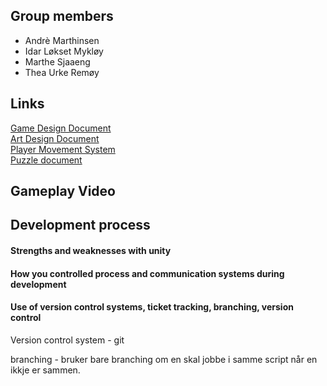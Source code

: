## Group members
- Andrè Marthinsen
- Idar Løkset Mykløy
- Marthe Sjaaeng
- Thea Urke Remøy

## Links
[Game Design Document](https://mousedevs.atlassian.net/wiki/spaces/GP/pages/393429/Game+Design+Document) <br>
[Art Design Document](https://mousedevs.atlassian.net/wiki/spaces/GP/pages/884737/Art+Design+Document) <br>
[Player Movement System](https://mousedevs.atlassian.net/wiki/spaces/GP/pages/3833857/PlayerMovementSystem) <br>
[Puzzle document](https://mousedevs.atlassian.net/wiki/spaces/GP/pages/2654209/Puzzles) <br>

## Gameplay Video

## Development process

#### Strengths and weaknesses with unity

#### How you controlled process and communication systems during development

#### Use of version control systems, ticket tracking, branching, version control
Version control system - git

branching - bruker bare branching om en skal jobbe i samme script når en ikkje er sammen.

